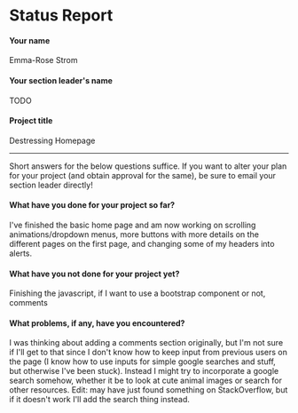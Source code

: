 # Status Report

#### Your name

Emma-Rose Strom

#### Your section leader's name

TODO

#### Project title

Destressing Homepage

***

Short answers for the below questions suffice. If you want to alter your plan for your project (and obtain approval for the same), be sure to email your section leader directly!

#### What have you done for your project so far?

I've finished the basic home page and am now working on scrolling animations/dropdown menus, more buttons with more details on the different pages on the first page, and changing some of my headers into alerts.

#### What have you not done for your project yet?

Finishing the javascript, if I want to use a bootstrap component or not, comments

#### What problems, if any, have you encountered?

I was thinking about adding a comments section originally, but I'm not sure if I'll get to that since I don't know how to keep input from previous users on the page (I know how to use inputs for simple google searches and stuff, but otherwise I've been stuck). Instead I might try to incorporate a google search somehow, whether it be to look at cute animal images or search for other resources.
Edit: may have just found something on StackOverflow, but if it doesn't work I'll add the search thing instead.
